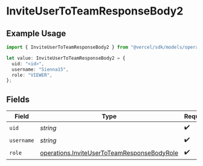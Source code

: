 # InviteUserToTeamResponseBody2

## Example Usage

```typescript
import { InviteUserToTeamResponseBody2 } from "@vercel/sdk/models/operations/inviteusertoteam.js";

let value: InviteUserToTeamResponseBody2 = {
  uid: "<id>",
  username: "Sienna15",
  role: "VIEWER",
};
```

## Fields

| Field                                                                                                      | Type                                                                                                       | Required                                                                                                   | Description                                                                                                |
| ---------------------------------------------------------------------------------------------------------- | ---------------------------------------------------------------------------------------------------------- | ---------------------------------------------------------------------------------------------------------- | ---------------------------------------------------------------------------------------------------------- |
| `uid`                                                                                                      | *string*                                                                                                   | :heavy_check_mark:                                                                                         | N/A                                                                                                        |
| `username`                                                                                                 | *string*                                                                                                   | :heavy_check_mark:                                                                                         | N/A                                                                                                        |
| `role`                                                                                                     | [operations.InviteUserToTeamResponseBodyRole](../../models/operations/inviteusertoteamresponsebodyrole.md) | :heavy_check_mark:                                                                                         | N/A                                                                                                        |